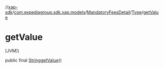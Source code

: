 //[xap-sdk](../../../../index.md)/[com.expediagroup.sdk.xap.models](../../index.md)/[MandatoryFeesDetail](../index.md)/[Type](index.md)/[getValue](get-value.md)

# getValue

[JVM]\

public final [String](https://docs.oracle.com/javase/8/docs/api/java/lang/String.html)[getValue](get-value.md)()
